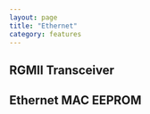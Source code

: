 ```yaml
---
layout: page
title: "Ethernet"
category: features
---
```


## RGMII Transceiver

## Ethernet MAC EEPROM

